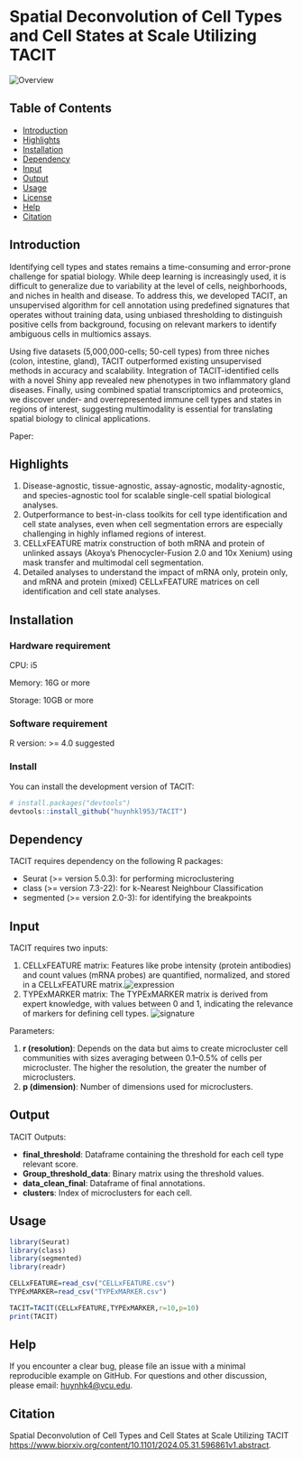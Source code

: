 # Spatial Deconvolution of Cell Types and Cell States at Scale Utilizing TACIT

![Overview](https://github.com/huynhkl953/TACITomics/blob/main/image/overview.png)

## Table of Contents
- [Introduction](#introduction)
- [Highlights](#highlights)
- [Installation](#installation)
- [Dependency](#dependency)
- [Input](#input)
- [Output](#output)
- [Usage](#usage)
- [License](#license)
- [Help](#Help)
- [Citation](#citation)
## Introduction
Identifying cell types and states remains a time-consuming and error-prone challenge for spatial biology. While deep learning is increasingly used, it is difficult to generalize due to variability at the level of cells, neighborhoods, and niches in health and disease. To address this, we developed TACIT, an unsupervised algorithm for cell annotation using predefined signatures that operates without training data, using unbiased thresholding to distinguish positive cells from background, focusing on relevant markers to identify ambiguous cells in multiomics assays.

Using five datasets (5,000,000-cells; 50-cell types) from three niches (colon, intestine, gland), TACIT outperformed existing unsupervised methods in accuracy and scalability. Integration of TACIT-identified cells with a novel Shiny app revealed new phenotypes in two inflammatory gland diseases. Finally, using combined spatial transcriptomics and proteomics, we discover under- and overrepresented immune cell types and states in regions of interest, suggesting multimodality is essential for translating spatial biology to clinical applications.

Paper: 

## Highlights
1. Disease-agnostic, tissue-agnostic, assay-agnostic, modality-agnostic, and species-agnostic tool for scalable single-cell spatial biological analyses.
2. Outperformance to best-in-class toolkits for cell type identification and cell state analyses, even when cell segmentation errors are especially challenging in highly inflamed regions of interest.
3. CELLxFEATURE matrix construction of both mRNA and protein of unlinked assays (Akoya’s Phenocycler-Fusion 2.0 and 10x Xenium) using mask transfer and multimodal cell segmentation.
4. Detailed analyses to understand the impact of mRNA only, protein only, and mRNA and protein (mixed) CELLxFEATURE matrices on cell identification and cell state analyses.

## Installation

### Hardware requirement

CPU: i5

Memory: 16G or more

Storage: 10GB or more

### Software requirement

R version: >= 4.0 suggested

### Install

You can install the development version of TACIT:

```R
# install.packages("devtools")
devtools::install_github("huynhkl953/TACIT")
```

## Dependency
TACIT requires dependency on the following R packages:

- Seurat (>= version 5.0.3): for performing microclustering
- class (>= version 7.3-22): for k-Nearest Neighbour Classification
- segmented (>= version 2.0-3): for identifying the breakpoints

## Input
TACIT requires two inputs:
1. CELLxFEATURE matrix: 
Features like probe intensity (protein antibodies) and count values (mRNA probes) are quantified, normalized, and stored in a CELLxFEATURE matrix.![expression](https://github.com/huynhkl953/TACITomics/blob/main/image/expression.png)
2. TYPExMARKER matrix: 
The TYPExMARKER matrix is derived from expert knowledge, with values between 0 and 1, indicating the relevance of markers for defining cell types. ![signature](https://github.com/huynhkl953/TACITomics/blob/main/image/signature.png)

Parameters:
1. **r (resolution)**: Depends on the data but aims to create microcluster cell communities with sizes averaging between 0.1–0.5% of cells per microcluster. The higher the resolution, the greater the number of microclusters.
2. **p (dimension)**: Number of dimensions used for microclusters.

## Output

TACIT Outputs:
- **final_threshold**: Dataframe containing the threshold for each cell type relevant score.
- **Group_threshold_data**: Binary matrix using the threshold values.
- **data_clean_final**: Dataframe of final annotations.
- **clusters**: Index of microclusters for each cell.


## Usage
```R
library(Seurat)
library(class)
library(segmented)
library(readr)

CELLxFEATURE=read_csv("CELLxFEATURE.csv")
TYPExMARKER=read_csv("TYPExMARKER.csv")

TACIT=TACIT(CELLxFEATURE,TYPExMARKER,r=10,p=10)
print(TACIT)
```


## Help
If you encounter a clear bug, please file an issue with a minimal reproducible example on GitHub. For questions and other discussion, please email: huynhk4@vcu.edu.

## Citation
Spatial Deconvolution of Cell Types and Cell States at Scale Utilizing TACIT https://www.biorxiv.org/content/10.1101/2024.05.31.596861v1.abstract.


